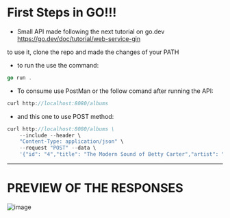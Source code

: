 # First Steps in GO!!!
- Small API made following the next tutorial on go.dev https://go.dev/doc/tutorial/web-service-gin

to use it, clone the repo and made the changes of your PATH
- to run the use the command:
```GO
go run .
```
- To consume use PostMan or the follow comand after running the API:
```GO
curl http://localhost:8080/albums
```
- and this one to use POST method:
```GO
curl http://localhost:8080/albums \
    --include --header \
    "Content-Type: application/json" \
    --request "POST" --data \
    '{"id": "4","title": "The Modern Sound of Betty Carter","artist": "Betty Carter","price": 49.99}'
```

--- 
# PREVIEW OF THE RESPONSES
![image](https://github.com/user-attachments/assets/601822bb-44f8-4312-80d2-53cb153c603f)
